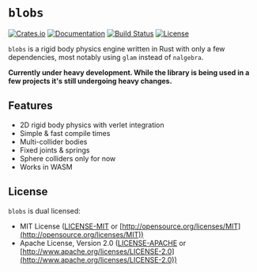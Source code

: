 # `blobs`

[![Crates.io](https://img.shields.io/crates/v/blobs.svg)](https://crates.io/crates/blobs)
[![Documentation](https://docs.rs/blobs/badge.svg)](https://docs.rs/blobs)
[![Build Status](https://github.com/darthdeus/blobs/actions/workflows/build.yaml/badge.svg)](https://github.com/darthdeus/blobs/actions)
[![License](https://img.shields.io/crates/l/blobs.svg)](https://github.com/darthdeus/blobs/blob/main/LICENSE)

`blobs` is a rigid body physics engine written in Rust with only a few dependencies, most notably using `glam` instead of `nalgebra`.

**Currently under heavy development. While the library is being used in a few
projects it's still undergoing heavy changes.**

## Features

- 2D rigid body physics with verlet integration
- Simple & fast compile times
- Multi-collider bodies
- Fixed joints & springs
- Sphere colliders only for now
- Works in WASM

## License

`blobs` is dual licensed:

* MIT License ([LICENSE-MIT](LICENSE-MIT) or [http://opensource.org/licenses/MIT](http://opensource.org/licenses/MIT))
* Apache License, Version 2.0 ([LICENSE-APACHE](LICENSE-APACHE) or [http://www.apache.org/licenses/LICENSE-2.0](http://www.apache.org/licenses/LICENSE-2.0))

